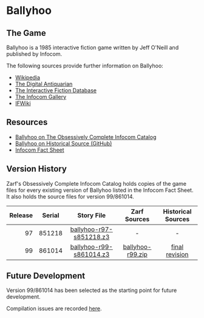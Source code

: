 # Ballyhoo

## The Game

Ballyhoo is a 1985 interactive fiction game written by Jeff O'Neill and published by Infocom.

The following sources provide further information on Ballyhoo:

* [Wikipedia](https://en.wikipedia.org/wiki/Ballyhoo_(video_game))
* [The Digital Antiquarian](https://www.filfre.net/2014/12/ballyhoo/)
* [The Interactive Fiction Database](https://ifdb.tads.org/viewgame?id=b0i6bx7g4rkrekgg)
* [The Infocom Gallery](http://gallery.guetech.org/ballyhoo/ballyhoo.html)
* [IFWiki](http://www.ifwiki.org/index.php/Ballyhoo)

## Resources

* [Ballyhoo on The Obsessively Complete Infocom Catalog](https://eblong.com/infocom/#ballyhoo)
* [Ballyhoo on Historical Source (GitHub)](https://github.com/historicalsource/ballyhoo)
* [Infocom Fact Sheet](http://pdd.if-legends.org/infocom/fact-sheet.txt)

## Version History

Zarf's Obsessively Complete Infocom Catalog holds copies of the game files for every existing version of Ballyhoo listed in the Infocom Fact Sheet. It also holds the source files for version 99/861014.

| Release | Serial | Story File                | Zarf Sources       | Historical Sources |
| -------:|:------:|:-------------------------:|:------------------:|:------------------:|
|      97 | 851218 | [ballyhoo-r97-s851218.z3] |                  - |                  - |
|      99 | 861014 | [ballyhoo-r99-s861014.z3] | [ballyhoo-r99.zip] |   [final revision] |

[ballyhoo-r97-s851218.z3]: https://eblong.com/infocom/gamefiles/ballyhoo-r97-s851218.z3

[ballyhoo-r99-s861014.z3]: https://eblong.com/infocom/gamefiles/ballyhoo-r99-s861014.z3
[ballyhoo-r99.zip]: https://eblong.com/infocom/sources/ballyhoo-r99.zip
[final revision]: https://github.com/historicalsource/ballyhoo/tree/25289d940369e05a37d1a32d0e8dcb113a77ba2f

## Future Development

Version 99/861014 has been selected as the starting point for future development.

Compilation issues are recorded [here](https://github.com/the-infocom-files/ballyhoo/issues/2).
